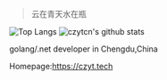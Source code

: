 > 云在青天水在瓶

![Top Langs](https://github-readme-stats.vercel.app/api/top-langs/?username=czyt&show_icons=true&theme=synthwave&hide=html) 
![czytcn's github stats](https://github-readme-stats.vercel.app/api?username=czyt&show_icons=true&theme=synthwave)

golang/.net developer in Chengdu,China

Homepage:https://czyt.tech
